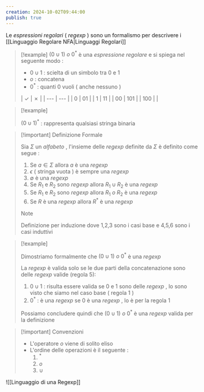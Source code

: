 ```yaml
---
creation: 2024-10-02T09:44:00
publish: true
---
```

Le *espressioni regolari* ( *regexp* ) sono un formalismo per descrivere i [[Linguaggio Regolare NFA|Linguaggi Regolari]] 

>[!example] 
>$(0 \cup 1)\ o\ 0^*$ è una *espressione regolare* e si spiega nel seguente modo : 
>+ $0 \cup 1$ : scielta di un simbolo tra 0 e 1
>+ $o$ : concatena
>+ $0^*$ : quanti 0 vuoli ( anche nessuno )
>
>| ✓   | ✗   |
| --- | --- |
| 0   | 01  |
| 1   | 11  |
| 00  | 101 |
| 100 |     |

>[!example] 
>
>$(0 \cup 1)^*$ : rappresenta qualsiasi stringa binaria 

>[!important] Definizione Formale
>
>Sia $\Sigma$ un *alfabeto* , l'insieme delle *regexp* definite da $\Sigma$ è definito come segue : 
>1. Se $a \in \Sigma$  allora $a$ è una *regexp*
>2. $\epsilon$ ( stringa vuota ) è sempre una *regexp*
>3. $\emptyset$ è una *regexp*
>4. Se $R_1$ e $R_2$ sono *regexp* allora $R_1 \cup R_2$ è una *regexp*
>5. Se $R_1$ e $R_2$ sono *regexp* allora $R_1\ o\ R_2$ è una *regexp*
>6. Se $R$ è una *regexp* allora $R^*$ è una *regexp*
>   
>>[!note] 
>>Definizione per induzione dove 1,2,3 sono i casi base e 4,5,6 sono i casi induttivi

>[!example] 
>
>Dimostriamo formalmente che $(0 \cup 1)\ o\ 0^*$ è una *regexp*
>
>La *regexp* è valida solo se le due parti della concatenazione sono delle *regexp* valide (regola 5): 
>1. $0 \cup 1$ : risulta essere valida se $0$ e $1$ sono delle *regexp* , lo sono visto che siamo nel caso base ( regola 1 )
>2. $0^*$ : è una *regexp* se $0$ è una *regexp* , lo è per la regola 1
>
>Possiamo concludere quindi che $(0 \cup 1)\ o\ 0^*$ è una *regexp* valida per la definizione

>[!important] Convenzioni
>
>+ L'operatore $o$ viene di solito eliso
>+ L'ordine delle operazioni è il seguente : 
>	1. $^*$
>	2. $o$
>	3. $\cup$

![[Linguaggio di una Regexp]]